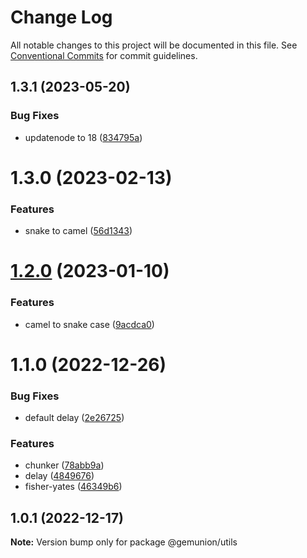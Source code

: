 # Change Log

All notable changes to this project will be documented in this file.
See [Conventional Commits](https://conventionalcommits.org) for commit guidelines.

## 1.3.1 (2023-05-20)

### Bug Fixes

- updatenode to 18 ([834795a](https://github.com/gemunion/common-packages/commit/834795aca8d9c351fde907fbdb511f437c707f11))

# 1.3.0 (2023-02-13)

### Features

- snake to camel ([56d1343](https://github.com/gemunion/common-packages/commit/56d13431f445ba7010b500d598e750ac5e9fcf4f))

# [1.2.0](https://github.com/gemunion/common-packages/compare/@gemunion/utils@1.1.0...@gemunion/utils@1.2.0) (2023-01-10)

### Features

- camel to snake case ([9acdca0](https://github.com/gemunion/common-packages/commit/9acdca081705973e20c228825fff96ba52b6c65a))

# 1.1.0 (2022-12-26)

### Bug Fixes

- default delay ([2e26725](https://github.com/gemunion/common-packages/commit/2e26725b5a160fbca2bf32f27753e7c452ef0d97))

### Features

- chunker ([78abb9a](https://github.com/gemunion/common-packages/commit/78abb9a15be369be83db4f348486ed3475c018e2))
- delay ([4849676](https://github.com/gemunion/common-packages/commit/484967671a09c52f79f2679d2a12e981f4ebc012))
- fisher-yates ([46349b6](https://github.com/gemunion/common-packages/commit/46349b6d684f19f7cf45b3ba949f3bde7a2b4f5c))

## 1.0.1 (2022-12-17)

**Note:** Version bump only for package @gemunion/utils
